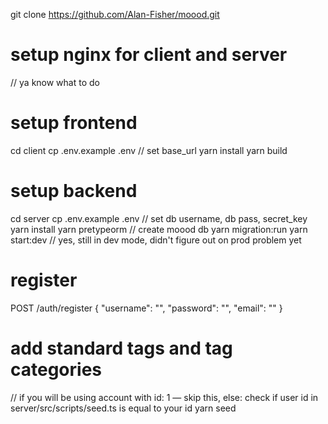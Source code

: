 git clone https://github.com/Alan-Fisher/moood.git

# setup nginx for client and server
// ya know what to do

# setup frontend
cd client 
cp .env.example .env // set base_url
yarn install
yarn build

# setup backend
cd server
cp .env.example .env // set db username, db pass, secret_key
yarn install
yarn pretypeorm
// create moood db
yarn migration:run
yarn start:dev // yes, still in dev mode, didn't figure out on prod problem yet

# register
POST /auth/register 
{
    "username": "",
    "password": "",
    "email": ""
}

# add standard tags and tag categories
// if you will be using account with id: 1 — skip this, else: check if user id in server/src/scripts/seed.ts is equal to your id
yarn seed

